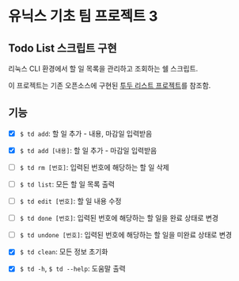 # 유닉스 기초 팀 프로젝트 3
## Todo List 스크립트 구현

리눅스 CLI 환경에서 할 일 목록을 관리하고 조회하는 쉘 스크립트.

이 프로젝트는 기존 오픈소스에 구현된 [투두 리스트 프로젝트](https://github.com/wolandark/td.git)를 참조함.

## 기능
- [x] `$ td add`: 할 일 추가 - 내용, 마감일 입력받음
- [x] `$ td add [내용]`: 할 일 추가 - 마감일 입력받음
- [ ] `$ td rm [번호]`: 입력된 번호에 해당하는 할 일 삭제
- [ ] `$ td list`: 모든 할 일 목록 출력
- [ ] `$ td edit [번호]`: 할 일 내용 수정
- [ ] `$ td done [번호]`: 입력된 번호에 해당하는 할 일을 완료 상태로 변경
- [ ] `$ td undone [번호]`: 입력된 번호에 해당하는 할 일을 미완료 상태로 변경
- [x] `$ td clean`: 모든 정보 초기화
- [x] `$ td -h`, `$ td --help`: 도움말 출력

